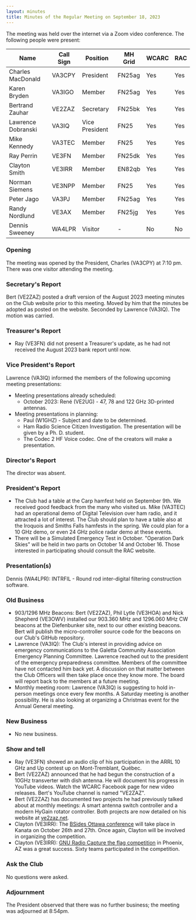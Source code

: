 ```yaml
---
layout: minutes
title: Minutes of the Regular Meeting on September 18, 2023
---
```

The meeting was held over the internet via a Zoom video conference.
The following people were present:

| Name                   | Call Sign  | Position         | MH Grid | WCARC | RAC |
|------------------------|------------|------------------|---------|-------|-----|
| Charles MacDonald      | VA3CPY     | President        | FN25ag  | Yes   | Yes |
| Karen Bryden           | VA3IGO     | Member           | FN25ag  | Yes   | Yes |
| Bertrand Zauhar        | VE2ZAZ     | Secretary        | FN25bk  | Yes   | Yes |
| Lawrence Dobranski     | VA3IQ      | Vice President   | FN25    | Yes   | Yes |
| Mike Kennedy           | VA3TEC     | Member           | FN25    | Yes   | Yes |
| Ray Perrin             | VE3FN      | Member           | FN25dk  | Yes   | Yes |
| Clayton Smith          | VE3IRR     | Member           | EN82qb  | Yes   | Yes |
| Norman Siemens         | VE3NPP     | Member           | FN25    | Yes   | Yes |
| Peter Jago             | VA3PJ      | Member           | FN25ag  | Yes   | Yes |
| Randy Nordlund         | VE3AX      | Member           | FN25jg  | Yes   | Yes |
| Dennis Sweeney         | WA4LPR     | Visitor          | -       | No    | No  |

### Opening

The meeting was opened by the President, Charles (VA3CPY) at 7:10 pm.
There was one visitor attending the meeting.

### Secretary's Report

Bert (VE2ZAZ) posted a draft version of the August 2023 meeting minutes on the Club website prior to this meeting. Moved by him that the minutes be adopted as posted on the website. Seconded by Lawrence (VA3IQ). The motion was carried.

### Treasurer's Report

- Ray (VE3FN) did not present a Treasurer's update, as he had not received the August 2023 bank report until now.

### Vice President's Report

Lawrence (VA3IQ) informed the members of the following upcoming meeting presentations:

- Meeting presentations already scheduled:
   - October 2023: René (VE2UG) - 47, 78 and 122 GHz 3D-printed antennas.
- Meeting presentations in planning:
   - Paul (W1GHZ) - Subject and date to be determined.
   - Ham Radio Science Citizen Investigation. The presentation will be given by a Ph. D. student.
   - The Codec 2 HF Voice codec. One of the creators will make a presentation.

### Director's Report

The director was absent.

### President's Report

- The Club had a table at the Carp hamfest held on September 9th. We received good feedback from the many who visited us. Mike (VA3TEC) had an operational demo of Digital Television over ham radio, and it attracted a lot of interest. The Club should plan to have a table also at the Iroquois and Smiths Falls hamfests in the spring. We could plan for a 10 GHz demo, or even 24 GHz police radar demo at these events.
- There will be a Simulated Emergency Test in October. "Operation Dark Skies" will be held in two parts on October 14 and October 16. Those interested in participating should consult the RAC website.

### Presentation(s)

Dennis (WA4LPR): INTRFIL - Round rod inter-digital filtering construction software.

### Old Business

- 903/1296 MHz Beacons: Bert (VE2ZAZ), Phil Lytle (VE3HOA) and Nick Shepherd (VE3OWV) installed our 903.360 MHz and 1296.060 MHz CW beacons at the Diefenbunker site, next to our other existing beacons. Bert will publish the micro-controller source code for the beacons on our Club's GitHub repository.
- Lawrence (VA3IQ): The Club's interest in providing advice on emergency communications to the Galetta Community Association Emergency Planning Committee. Lawrence reached out to the president of the emergency preparedness committee. Members of the committee have not contacted him back yet. A discussion on that matter between the Club Officers will then take place once they know more. The board will report back to the members at a future meeting.
- Monthly meeting room: Lawrence (VA3IQ) is suggesting to hold in-person meetings once every few months. A Saturday meeting is another possibility. He is also looking at organizing a Christmas event for the Annual General meeting.

### New Business

- No new business.

### Show and tell

- Ray (VE3FN) showed an audio clip of his participation in the ARRL 10 GHz and Up contest up on Mont-Tremblant, Québec.
- Bert (VE2ZAZ) announced that he had begun the construction of a 10GHz transverter with dish antenna. He will document his progress in YouTube videos. Watch the WCARC Facebook page for new video releases. Bert's YouTube channel is named "VE2ZAZ".
- Bert (VE2ZAZ) has documented two projects he had previously talked about at monthly meetings: A smart antenna switch controller and a modern HyGain rotator controller. Both projects are now detailed on his website at [ve2zaz.net](https://ve2zaz.net/).
- Clayton (VE3IRR): The [BSides Ottawa conference](https://bsidesottawa.ca/) will take place in Kanata on October 26th and 27th. Once again, Clayton will be involved in organizing the competition.
- Clayton (VE3IRR): [GNU Radio Capture the flag competition](https://ctf-2023.gnuradio.org/) in Phoenix, AZ was a great success. Sixty teams participated in the competition.

### Ask the Club

No questions were asked.

### Adjournment

The President observed that there was no further business; the meeting was adjourned at 8:54pm.
